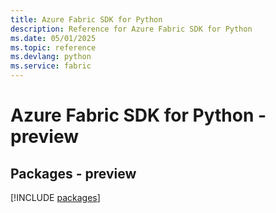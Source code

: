 ```yaml
---
title: Azure Fabric SDK for Python
description: Reference for Azure Fabric SDK for Python
ms.date: 05/01/2025
ms.topic: reference
ms.devlang: python
ms.service: fabric
---
```

# Azure Fabric SDK for Python - preview
## Packages - preview
[!INCLUDE [packages](fabric-index.md)]